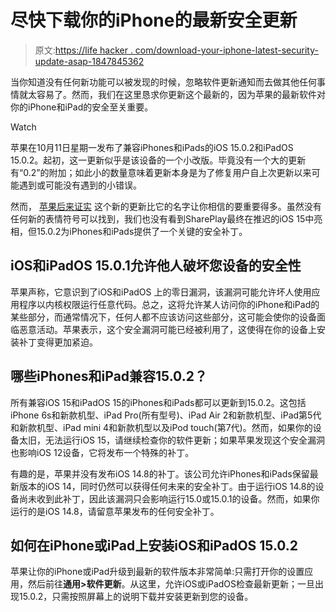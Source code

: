 # 尽快下载你的iPhone的最新安全更新

> 原文:[https://life hacker . com/download-your-iphone-latest-security-update-asap-1847845362](https://lifehacker.com/download-your-iphones-latest-security-update-asap-1847845362)

当你知道没有任何新功能可以被发现的时候，忽略软件更新通知而去做其他任何事情就太容易了。然而，我们在这里恳求你更新这个最新的，因为苹果的最新软件对你的iPhone和iPad的安全至关重要。

Watch

苹果在10月11日星期一发布了兼容iPhones和iPads的iOS 15.0.2和iPadOS 15.0.2。起初，这一更新似乎是该设备的一个小改版。毕竟没有一个大的更新有“0.2”的附加；如此小的数量意味着更新本身是为了修复用户自上次更新以来可能遇到或可能没有遇到的小错误。

然而， [苹果后来证实](https://support.apple.com/en-us/HT212846) 这个新的更新比它的名字让你相信的要重要得多。虽然没有任何新的表情符号可以找到，我们也没有看到SharePlay最终在推迟的iOS 15中亮相，但15.0.2为iPhones和iPads提供了一个关键的安全补丁。

## iOS和iPadOS 15.0.1允许他人破坏您设备的安全性

苹果声称，它意识到了iOS和iPadOS 上的零日漏洞，该漏洞可能允许坏人使用应用程序以内核权限运行任意代码。总之，这将允许某人访问你的iPhone和iPad的某些部分，而通常情况下，任何人都不应该访问这些部分，这可能会使你的设备面临恶意活动。苹果表示，这个安全漏洞可能已经被利用了，这使得在你的设备上安装补丁变得更加紧迫。

## 哪些iPhones和iPad兼容15.0.2？

所有兼容iOS 15和iPadOS 15的iPhones和iPads都可以更新到15.0.2。这包括iPhone 6s和新款机型、iPad Pro(所有型号)、iPad Air 2和新款机型、iPad第5代和新款机型、iPad mini 4和新款机型以及iPod touch(第7代)。然而，如果你的设备太旧，无法运行iOS 15，请继续检查你的软件更新；如果苹果发现这个安全漏洞也影响iOS 12设备，它将发布一个特殊的补丁。

有趣的是，苹果并没有发布iOS 14.8的补丁。该公司允许iPhones和iPads保留最新版本的iOS 14，同时仍然可以获得任何未来的安全补丁。由于运行iOS 14.8的设备尚未收到此补丁，因此该漏洞只会影响运行15.0或15.0.1的设备。然而，如果你运行的是iOS 14.8，请留意苹果发布的任何安全补丁。

## 如何在iPhone或iPad上安装iOS和iPadOS 15.0.2

苹果让你的iPhone或iPad升级到最新的软件版本非常简单:只需打开你的设置应用，然后前往**通用>软件更新**。从这里，允许iOS或iPadOS检查最新更新；一旦出现15.0.2，只需按照屏幕上的说明下载并安装更新到您的设备。